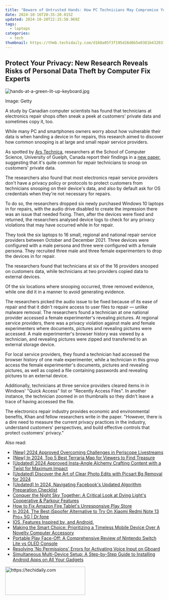 ```yaml
---
title: "Beware of Untrusted Hands: How PC Technicians May Compromise Your Personal Files, Reveals Latest Study"
date: 2024-10-16T20:35:20.015Z
updated: 2024-10-20T22:15:50.969Z
tags:
  - laptops
categories:
  - tech
thumbnail: https://thmb.techidaily.com/d168a05f3f195d26d6b5e0381b43203121c261c3de6a774edbf948a46452563c.png
---
```


## Protect Your Privacy: New Research Reveals Risks of Personal Data Theft by Computer Fix Experts

![hands-at-a-green-lit-up-keyboard.jpg](https://www.zdnet.com/a/img/resize/a4eb50ec3cec60a85684a5a4b6a55dbd1048ae3a/2022/03/01/8496bca4-2f84-4435-a3a3-85b2ba9a8d89/hands-at-a-green-lit-up-keyboard.jpg?auto=webp&width=1280)

Image: Getty

A study by Canadian computer scientists has found that technicians at electronics repair shops often sneak a peek at customers' private data and sometimes copy it, too. 

While many PC and smartphones owners worry about how vulnerable their data is when handing a device in for repairs, this research aimed to discover how common snooping is at large and small repair service providers.

As spotted by [Ars Technica](https://arstechnica.com/information-technology/2022/11/half-of-computer-repairs-result-in-snooping-of-sensitive-data-study-finds/), researchers at the School of Computer Science, University of Guelph, Canada report their findings in a [new paper](https://arxiv.org/pdf/2211.05824.pdf), suggesting that it's quite common for repair technicians to snoop on customers' private data. 

The researchers also found that most electronics repair service providers don't have a privacy policy or protocols to protect customers from technicians snooping on their device's data, and also by default ask for OS credentials when they're not necessary for repairs. 

To do so, the researchers dropped six newly purchased Windows 10 laptops in for repairs, with the audio drive disabled to create the impression there was an issue that needed fixing. Then, after the devices were fixed and returned, the researchers analysed device logs to check for any privacy violations that may have occurred while in for repair. 

They took the six laptops to 16 small, regional and national repair service providers between October and December 2021\. Three devices were configured with a male persona and three were configured with a female persona. They recruited three male and three female experimenters to drop the devices in for repair. 

The researchers found that technicians at six of the 16 providers snooped on customers data, while technicians at two providers copied data to external devices. 

Of the six locations where snooping occurred, three removed evidence, while one did it in a manner to avoid generating evidence. 

The researchers picked the audio issue to be fixed because of its ease of repair and that it didn't require access to user files to repair — unlike malware removal. The researchers found a technician at one national provider accessed a female experimenter's revealing pictures. At regional service providers, there was a privacy violation against male and female experimenters where documents, pictures and revealing pictures were accessed. A male experimenter's browser history was viewed by a technician, and revealing pictures were zipped and transferred to an external storage device. 

For local service providers, they found a technician had accessed the browser history of one male experimenter, while a technician in this group access the female experimenter's documents, pictures and revealing pictures, as well as copied a file containing passwords and revealing pictures to an external device.

Additionally, technicians at three service providers cleared items in in Windows' "Quick Access" list or "Recently Access Files". In another instance, the technician zoomed in on thumbnails so they didn't leave a trace of having accessed the file. 

The electronics repair industry provides economic and environmental benefits, Khan and fellow researchers write in the paper. "However, there is a dire need to measure the current privacy practices in the industry, understand customers' perspectives, and build effective controls that protect customers' privacy."

<ins class="adsbygoogle"
     style="display:block"
     data-ad-format="autorelaxed"
     data-ad-client="ca-pub-7571918770474297"
     data-ad-slot="1223367746"></ins>

<ins class="adsbygoogle"
     style="display:block"
     data-ad-client="ca-pub-7571918770474297"
     data-ad-slot="8358498916"
     data-ad-format="auto"
     data-full-width-responsive="true"></ins>

<span class="atpl-alsoreadstyle">Also read:</span>
<div><ul>
<li><a href="https://fox-blue.techidaily.com/new-2024-approved-overcoming-challenges-in-periscope-livestreams/"><u>[New] 2024 Approved Overcoming Challenges in Periscope Livestreams</u></a></li>
<li><a href="https://video-capture.techidaily.com/new-in-2024-top-5-best-terraria-map-for-viewers-to-find-treasure/"><u>[New] In 2024, Top 5 Best Terraria Map for Viewers to Find Treasure</u></a></li>
<li><a href="https://instagram-clips.techidaily.com/updated-2024-approved-insta-angle-alchemy-crafting-content-with-a-twist-for-maximum-impact/"><u>[Updated] 2024 Approved Insta-Angle Alchemy Crafting Content with a Twist for Maximum Impact</u></a></li>
<li><a href="https://fox-info.techidaily.com/updated-discover-the-art-of-clear-photo-edits-with-picsart-bg-removal-for-2024/"><u>[Updated] Discover the Art of Clear Photo Edits with Picsart Bg Removal for 2024</u></a></li>
<li><a href="https://facebook-video-files.techidaily.com/updated-in-2024-navigating-facebooks-updated-algorithm-preparation-checklist/"><u>[Updated] In 2024, Navigating Facebook's Updated Algorithm Preparation Checklist</u></a></li>
<li><a href="https://buynow-info.techidaily.com/conquer-the-night-sky-together-a-critical-look-at-dying-lights-cooperative-and-parkour-features/"><u>Conquer the Night Sky Together: A Critical Look at Dying Light's Cooperative & Parkour Features</u></a></li>
<li><a href="https://hardware-reviews.techidaily.com/how-to-fix-amazon-fire-tablets-unresponsive-play-store/"><u>How to Fix Amazon Fire Tablet's Unresponsive Play Store</u></a></li>
<li><a href="https://android-pokemon-go.techidaily.com/in-2024-the-best-ispoofer-alternative-to-try-on-xiaomi-redmi-note-13-proplus-5g-drfone-by-drfone-virtual-android/"><u>In 2024, The Best iSpoofer Alternative to Try On Xiaomi Redmi Note 13 Pro+ 5G | Dr.fone</u></a></li>
<li><a href="https://hardware-reviews.techidaily.com/ios-features-inspired-by-and-android/"><u>IOS, Features Inspired by, and Android.</u></a></li>
<li><a href="https://hardware-reviews.techidaily.com/making-the-smart-choice-prioritizing-a-timeless-mobile-device-over-a-novelty-computer-accessory/"><u>Making the Smart Choice: Prioritizing a Timeless Mobile Device Over A Novelty Computer Accessory</u></a></li>
<li><a href="https://buynow-marvelous.techidaily.com/portable-play-face-off-a-comprehensive-review-of-nintendo-switch-lite-vs-oled-console/"><u>Portable Play Face-Off: A Comprehensive Review of Nintendo Switch Lite vs OLED Console</u></a></li>
<li><a href="https://hardware-reviews.techidaily.com/resolving-no-permissions-errors-for-activating-voice-input-on-gboard/"><u>Resolving 'No Permissions' Errors for Activating Voice Input on Gboard</u></a></li>
<li><a href="https://hardware-reviews.techidaily.com/simultaneous-multi-device-setup-a-step-by-step-guide-to-installing-android-apps-on-all-your-gadgets/"><u>Simultaneous Multi-Device Setup: A Step-by-Step Guide to Installing Android Apps on All Your Gadgets</u></a></li>
</ul></div>

<!-- affiliate ads begin -->
<a href="https://25home.pxf.io/c/5597632/2148641/16836" target="_top" id="2148641">
  <img src="//a.impactradius-go.com/display-ad/16836-2148641" border="0" alt="https://techidaily.com" width="254" height="90"/>
</a>
<img height="0" width="0" src="https://25home.pxf.io/i/5597632/2148641/16836" style="position:absolute;visibility:hidden;" border="0" />
<!-- affiliate ads end -->

